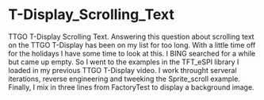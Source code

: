# T-Display_Scrolling_Text
TTGO T-Display Scrolling Text.
Answering this question about scrolling text on the TTGO T-Display has been on my list for too long. With a little time off for the holidays I have some time to look at this. I BING searched for a while but came up empty. So I went to the examples in the TFT_eSPI library I loaded in my previous TTGO T-Display video. I work throught serveral iterations, reverse engineering and tweeking the Sprite_scroll example. Finally, I mix in three lines from FactoryTest to display a background image.
